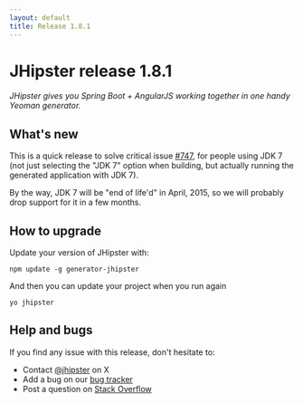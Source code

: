 ```yaml
---
layout: default
title: Release 1.8.1
---
```


JHipster release 1.8.1
==================

*JHipster gives you Spring Boot + AngularJS working together in one handy Yeoman generator.*

What's new
----------

This is a quick release to solve critical issue [#747](https://github.com/jhipster/generator-jhipster/issues/747), for people using JDK 7 (not just selecting the "JDK 7" option when building, but actually running the generated application with JDK 7).

By the way, JDK 7 will be "end of life'd" in April, 2015, so we will probably drop support for it in a few months.

How to upgrade
------------

Update your version of JHipster with:

```
npm update -g generator-jhipster
```

And then you can update your project when you run again

```
yo jhipster
```

Help and bugs
--------------

If you find any issue with this release, don't hesitate to:

- Contact [@jhipster](https://twitter.com/jhipster) on X
- Add a bug on our [bug tracker](https://github.com/jhipster/generator-jhipster/issues?state=open)
- Post a question on [Stack Overflow](http://stackoverflow.com/tags/jhipster/info)
